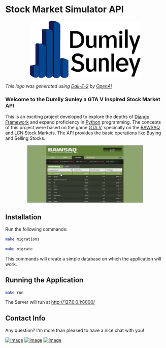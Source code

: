 # Stock Market Simulator API

<p align="center">
<img src="stock_market_simulator_api/media/dummy_logo.png" height="180"  />

*This logo was generated using [Dall-E-2](https://openai.com/dall-e-2) by [OpenAI](https://openai.com/)*
</p>

### Welcome to the Dumily Sunley a GTA V Inspired Stock Market API

This is an exciting project developed to explore the depths of [Django Framework](https://www.djangoproject.com/) and expand proficiency in [Python](https://www.python.org/) programming. The concepts of this project were based on the game [GTA V](https://www.rockstargames.com/br/gta-v), specically on the [BAWSAQ](https://gta.fandom.com/wiki/BAWSAQ) and [LCN](https://gta.fandom.com/wiki/Liberty_City_National_Exchange) Stock Markets. The API provides the basic operations like Buying and Selling Stocks.

<p align="center">
<img src="stock_market_simulator_api/media/bawsaq.png" height="180"  />

</p>

## Installation

Run the following commands:

```sh
make migrations
```
```sh
make migrate
```
This commands will create a simple database on which the application will work.

## Running the Application
```sh
make run
```
The Server will run at http://127.0.0.1:8000/

## Contact Info

Any question? I'm more than pleased to have a nice chat with you! 

[![image](https://img.shields.io/badge/GitHub-100000?style=for-the-badge&logo=github&logoColor=white)](https://github.com/biluca)
[![image](https://img.shields.io/badge/Instagram-E4405F?style=for-the-badge&logo=instagram&logoColor=white)](https://www.instagram.com/vinicios_biluca/)
[![image](https://img.shields.io/badge/LinkedIn-0077B5?style=for-the-badge&logo=linkedin&logoColor=white)](https://www.linkedin.com/in/vinicios-biluca/)
